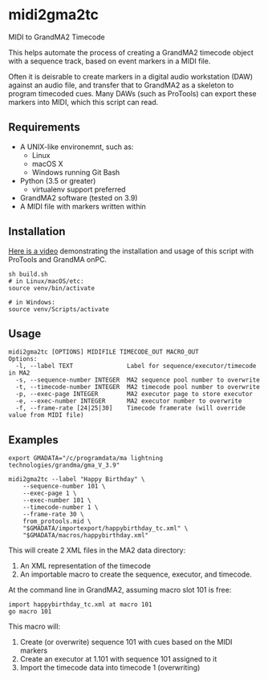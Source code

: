 # midi2gma2tc

MIDI to GrandMA2 Timecode

This helps automate the process of creating a GrandMA2 timecode object with a sequence track, based on event markers in a MIDI file.

Often it is deisrable to create markers in a digital audio workstation (DAW) against an audio file, and transfer that to GrandMA2 as a skeleton to program timecoded cues. Many DAWs (such as ProTools) can export these markers into MIDI, which this script can read.

## Requirements

-   A UNIX-like environemnt, such as:
    -   Linux
    -   macOS X
    -   Windows running Git Bash
-   Python (3.5 or greater)
    -   virtualenv support preferred
-   GrandMA2 software (tested on 3.9)
-   A MIDI file with markers written within

## Installation

[Here is a video](https://www.youtube.com/watch?v=fRUz3XWd7oU) demonstrating the installation and usage of this script with ProTools and GrandMA onPC.

    sh build.sh
    # in Linux/macOS/etc:
    source venv/bin/activate

    # in Windows:
    source venv/Scripts/activate

## Usage

    midi2gma2tc [OPTIONS] MIDIFILE TIMECODE_OUT MACRO_OUT
    Options:
      -l, --label TEXT               Label for sequence/executor/timecode in MA2
      -s, --sequence-number INTEGER  MA2 sequence pool number to overwrite
      -t, --timecode-number INTEGER  MA2 timecode pool number to overwrite
      -p, --exec-page INTEGER        MA2 executor page to store executor
      -e, --exec-number INTEGER      MA2 executor number to overwrite
      -f, --frame-rate [24|25|30]    Timecode framerate (will override value from MIDI file)

## Examples

    export GMADATA="/c/programdata/ma lightning technologies/grandma/gma_V_3.9"

    midi2gma2tc --label "Happy Birthday" \
        --sequence-number 101 \
        --exec-page 1 \
        --exec-number 101 \
        --timecode-number 1 \
        --frame-rate 30 \
        from_protools.mid \
        "$GMADATA/importexport/happybirthday_tc.xml" \
        "$GMADATA/macros/happybirthday.xml"

This will create 2 XML files in the MA2 data directory:

1.  An XML representation of the timecode
2.  An importable macro to create the sequence, executor, and timecode.

At the command line in GrandMA2, assuming macro slot 101 is free:

    import happybirthday_tc.xml at macro 101
    go macro 101

This macro will:

1.  Create (or overwrite) sequence 101 with cues based on the MIDI markers
2.  Create an executor at 1.101 with sequence 101 assigned to it
3.  Import the timecode data into timecode 1 (overwriting)
